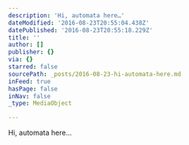 ```yaml
---
description: 'Hi, automata here…'
dateModified: '2016-08-23T20:55:04.438Z'
datePublished: '2016-08-23T20:55:18.229Z'
title: ''
author: []
publisher: {}
via: {}
starred: false
sourcePath: _posts/2016-08-23-hi-automata-here.md
inFeed: true
hasPage: false
inNav: false
_type: MediaObject

---
```

Hi, automata here...